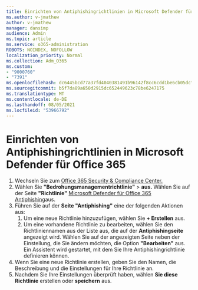 ```yaml
---
title: Einrichten von Antiphishingrichtlinien in Microsoft Defender für Office 365
ms.author: v-jmathew
author: v-jmathew
manager: dansimp
audience: Admin
ms.topic: article
ms.service: o365-administration
ROBOTS: NOINDEX, NOFOLLOW
localization_priority: Normal
ms.collection: Adm_O365
ms.custom:
- "9000760"
- "7391"
ms.openlocfilehash: dc6445bcd77a37fd4040381491b96142f8cc6cdd1be6cb05dcfba0c4a9a55dc5
ms.sourcegitcommit: b5f7da89a650d2915dc652449623c78be6247175
ms.translationtype: MT
ms.contentlocale: de-DE
ms.lasthandoff: 08/05/2021
ms.locfileid: "53966792"
---
```

# <a name="set-up-anti-phishing-policies-in-microsoft-defender-for-office-365"></a>Einrichten von Antiphishingrichtlinien in Microsoft Defender für Office 365

1. Wechseln Sie zum [Office 365 Security & Compliance Center.](https://go.microsoft.com/fwlink/p/?linkid=2077143)
2. Wählen Sie **"Bedrohungsmanagementrichtlinie"**  >  **aus.** Wählen Sie auf der Seite **"Richtlinie"** [Microsoft Defender für Office 365 Antiphishing](https://go.microsoft.com/fwlink/?linkid=2101369)aus.
3. Führen Sie auf der **Seite "Antiphishing"** eine der folgenden Aktionen aus:
    1. Um eine neue Richtlinie hinzuzufügen, wählen Sie **+ Erstellen** aus.
    1. Um eine vorhandene Richtlinie zu bearbeiten, wählen Sie den Richtliniennamen aus der Liste aus, die auf der **Antiphishingseite** angezeigt wird. Wählen Sie auf der angezeigten Seite neben der Einstellung, die Sie ändern möchten, die Option **"Bearbeiten"** aus. Ein Assistent wird gestartet, mit dem Sie Ihre Antiphishingrichtlinie definieren können.
4. Wenn Sie eine neue Richtlinie erstellen, geben Sie den Namen, die Beschreibung und die Einstellungen für Ihre Richtlinie an.
5. Nachdem Sie Ihre Einstellungen überprüft haben, wählen **Sie diese Richtlinie** erstellen oder **speichern** aus.
